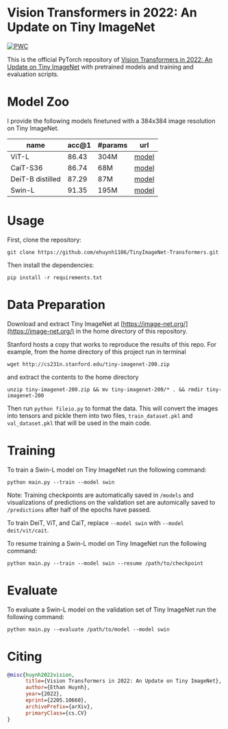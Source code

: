# Vision Transformers in 2022: An Update on Tiny ImageNet
[![PWC](https://img.shields.io/endpoint.svg?url=https://paperswithcode.com/badge/vision-transformers-in-2022-an-update-on-tiny/image-classification-on-tiny-imagenet-1)](https://paperswithcode.com/sota/image-classification-on-tiny-imagenet-1?p=vision-transformers-in-2022-an-update-on-tiny)

This is the official PyTorch repository of [Vision Transformers in 2022: An Update on Tiny ImageNet](https://arxiv.org/abs/2205.10660) with pretrained models and training and evaluation scripts.

# Model Zoo
I provide the following models finetuned with a 384x384 image resolution on Tiny ImageNet.

| name | acc@1 | #params | url |
| --- | --- | --- | --- |
| ViT-L | 86.43 | 304M | [model](https://github.com/ehuynh1106/TinyImageNet-Transformers/releases/download/weights/vit_large_384.pth) |
| CaiT-S36 | 86.74 | 68M | [model](https://github.com/ehuynh1106/TinyImageNet-Transformers/releases/download/weights/cait_s36_384.pth) |
| DeiT-B distilled | 87.29 | 87M | [model](https://github.com/ehuynh1106/TinyImageNet-Transformers/releases/download/weights/deit_base_distilled_384.pth) |
| Swin-L | 91.35 | 195M | [model](https://github.com/ehuynh1106/TinyImageNet-Transformers/releases/download/weights/swin_large_384.pth) |

# Usage

First, clone the repository:
```
git clone https://github.com/ehuynh1106/TinyImageNet-Transformers.git
```

Then install the dependencies:
```
pip install -r requirements.txt
```

# Data Preparation
Download and extract Tiny ImageNet at [https://image-net.org/](https://image-net.org/) in the home directory of this repository.

Stanford hosts a copy that works to reproduce the results of this repo. For example, from the home directory of this project run in terminal

```
wget http://cs231n.stanford.edu/tiny-imagenet-200.zip
```

and extract the contents to the home directory

```
unzip tiny-imagenet-200.zip && mv tiny-imagenet-200/* . && rmdir tiny-imagenet-200
```

Then run `python fileio.py` to format the data. This will convert the images into tensors and pickle them into two files, `train_dataset.pkl` and `val_dataset.pkl` that will be used in the main code.

# Training
To train a Swin-L model on Tiny ImageNet run the following command:
```
python main.py --train --model swin
```
Note: Training checkpoints are automatically saved in `/models` and visualizations of predictions on the validation set are automically saved to `/predictions` after half of the epochs have passed.

To train DeiT, ViT, and CaiT, replace `--model swin` with `--model deit/vit/cait`.

To resume training a Swin-L model on Tiny ImageNet run the following command:
```
python main.py --train --model swin --resume /path/to/checkpoint
```

# Evaluate
To evaluate a Swin-L model on the validation set of Tiny ImageNet run the following command:
```
python main.py --evaluate /path/to/model --model swin
```

# Citing
```bibtex
@misc{huynh2022vision,
      title={Vision Transformers in 2022: An Update on Tiny ImageNet}, 
      author={Ethan Huynh},
      year={2022},
      eprint={2205.10660},
      archivePrefix={arXiv},
      primaryClass={cs.CV}
}
```

